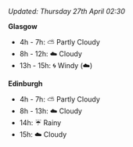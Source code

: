 *Updated: Thursday 27th April 02:30*

**Glasgow**

* 4h - 7h: :partly_sunny: Partly Cloudy
* 8h - 12h: :cloud: Cloudy
* 13h - 15h: :cyclone: Windy (:cloud:)

**Edinburgh**

* 4h - 7h: :partly_sunny: Partly Cloudy
* 8h - 13h: :cloud: Cloudy
* 14h: :umbrella: Rainy
* 15h: :cloud: Cloudy
